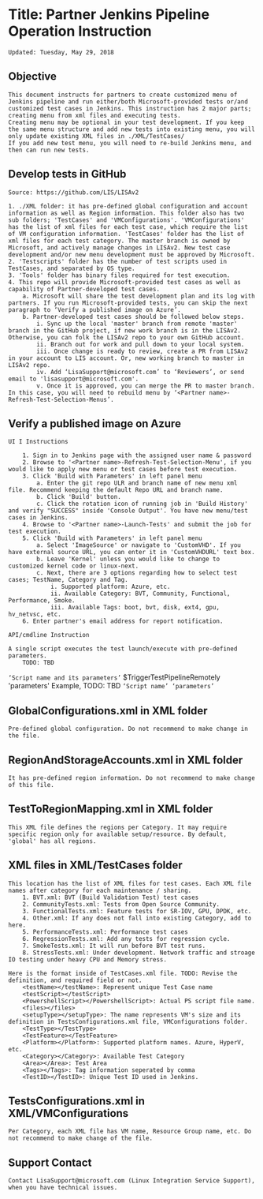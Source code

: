 # Title: Partner Jenkins Pipeline Operation Instruction

`Updated: Tuesday, May 29, 2018`

## Objective

    This document instructs for partners to create customized menu of Jenkins pipeline and run either/both Microsoft-provided tests or/and customized test cases in Jenkins. This instruction has 2 major parts; creating menu from xml files and executing tests.
    Creating menu may be optional in your test development. If you keep the same menu structure and add new tests into existing menu, you will only update existing XML files in ./XML/TestCases/
    If you add new test menu, you will need to re-build Jenkins menu, and then can run new tests.

## Develop tests in GitHub

`Source: https://github.com/LIS/LISAv2`

    1. ./XML folder: it has pre-defined global configuration and account information as well as Region information. This folder also has two sub folders; 'TestCases' and 'VMConfigurations'. 'VMConfigurations' has the list of xml files for each test case, which require the list of VM configuration information. 'TestCases' folder has the list of xml files for each test category. The master branch is owned by Microsoft, and actively manage changes in LISAv2. New test case development and/or new menu development must be approved by Microsoft.
    2. 'Testscripts' folder has the number of test scripts used in TestCases, and separated by OS type.
    3. 'Tools' folder has binary files required for test execution.
    4. This repo will provide Microsoft-provided test cases as well as capability of Partner-developed test cases.
        a. Microsoft will share the test development plan and its log with partners. If you run Microsoft-provided tests, you can skip the next paragraph to ‘Verify a published image on Azure’.
        b. Partner-developed test cases should be followed below steps.
            i. Sync up the local 'master' branch from remote 'master' branch in the GitHub project, if new work branch is in the LISAv2. Otherwise, you can folk the LISAv2 repo to your own GitHub account.
            ii. Branch out for work and pull down to your local system.
            iii. Once change is ready to review, create a PR from LISAv2 in your account to LIS account. Or, new working branch to master in LISAv2 repo.
            iv. Add ‘LisaSupport@microsoft.com’ to ‘Reviewers’, or send email to 'lisasupport@microsoft.com'.
            v. Once it is approved, you can merge the PR to master branch. In this case, you will need to rebuild menu by ‘<Partner name>-Refresh-Test-Selection-Menus’.

## Verify a published image on Azure

`UI I Instructions`

        1. Sign in to Jenkins page with the assigned user name & password
        2. Browse to '<Partner name>-Refresh-Test-Selection-Menu', if you would like to apply new menu or test cases before test execution.
        3. Click 'Build with Parameters' in left panel menu
            a. Enter the git repo ULR and branch name of new menu xml file. Recommend keeping the default Repo URL and branch name.
            b. Click 'Build' button.
            c. Click the rotation icon of running job in 'Build History' and verify "SUCCESS" inside 'Console Output'. You have new menu/test cases in Jenkins.
        4. Browse to '<Partner name>-Launch-Tests' and submit the job for test execution.
        5. Click 'Build with Parameters' in left panel menu
            a. Select 'ImageSource' or navigate to 'CustomVHD'. If you have external source URL, you can enter it in 'CustomVHDURL' text box.
            b. Leave 'Kernel' unless you would like to change to customized kernel code or linux-next.
            c. Next, there are 3 options regarding how to select test cases; TestName, Category and Tag.
                i. Supported platform: Azure, etc.
                ii. Available Category: BVT, Community, Functional, Performance, Smoke.
                iii. Available Tags: boot, bvt, disk, ext4, gpu, hv_netvsc, etc.
        6. Enter partner's email address for report notification.

`API/cmdline Instruction`

    A single script executes the test launch/execute with pre-defined parameters.
        TODO: TBD
`‘Script name and its parameters’`
    $TriggerTestPipelineRemotely 'parameters'
    Example,
        TODO: TBD
`‘Script name’ ‘parameters’`

## GlobalConfigurations.xml in XML folder

    Pre-defined global configuration. Do not recommend to make change in the file.

## RegionAndStorageAccounts.xml in XML folder

    It has pre-defined region information. Do not recommend to make change of this file.

## TestToRegionMapping.xml in XML folder

    This XML file defines the regions per Category. It may require specific region only for available setup/resource. By default, 'global' has all regions.

## XML files in XML/TestCases folder

    This location has the list of XML files for test cases. Each XML file names after category for each maintenance / sharing.
        1. BVT.xml: BVT (Build Validation Test) test cases
        2. CommunityTests.xml: Tests from Open Source Community.
        3. FunctionalTests.xml: Feature tests for SR-IOV, GPU, DPDK, etc.
        4. Other.xml: If any does not fall into existing Category, add to here.
        5. PerformanceTests.xml: Performance test cases
        6. RegressionTests.xml: Add any tests for regression cycle.
        7. SmokeTests.xml: It will run before BVT test runs.
        8. StressTests.xml: Under development. Network traffic and stroage IO testing under heavy CPU and Memory stress.

    Here is the format inside of TestCases.xml file. TODO: Revise the definition, and required field or not.
        <testName></testName>: Represent unique Test Case name
        <testScript></testScript>
        <PowershellScript></PowershellScript>: Actual PS script file name.
        <files></files>
        <setupType></setupType>: The name represents VM's size and its definition in TestsConfigurations.xml file, VMConfigurations folder.
        <TestType></TestType>
        <TestFeature></TestFeature>
        <Platform></Platform>: Supported platform names. Azure, HyperV, etc.
        <Category></Category>: Available Test Category
        <Area></Area>: Test Area
        <Tags></Tags>: Tag information seperated by comma
        <TestID></TestID>: Unique Test ID used in Jenkins.

## TestsConfigurations.xml in XML/VMConfigurations

    Per Category, each XML file has VM name, Resource Group name, etc. Do not recommend to make change of the file.

## Support Contact

    Contact LisaSupport@microsoft.com (Linux Integration Service Support), when you have technical issues.
